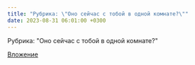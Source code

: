 ```yaml
---
title: "Рубрика: \"Оно сейчас с тобой в одной комнате?\""
date: 2023-08-31 06:01:00 +0300
---
```


Рубрика: "Оно сейчас с тобой в одной комнате?"

[Вложение](/assets/vk_photos/4/rXdNAnQblm0.jpg)
